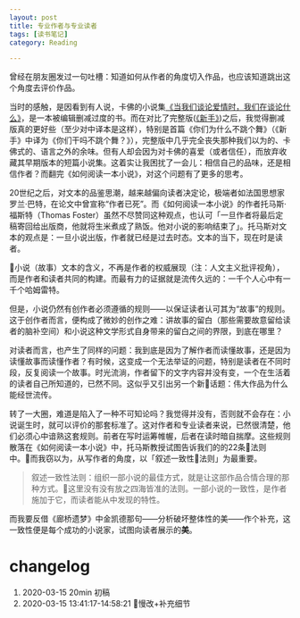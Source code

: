 ```yaml
---
layout: post
title: 专业作者与专业读者
tags: [读书笔记]
category: Reading

---
```


曾经在朋友圈发过一句吐槽：知道如何从作者的角度切入作品，也应该知道跳出这个角度去评价作品。

当时的感触，是因看到有人说，卡佛的小说集[《当我们谈论爱情时，我们在谈论什么》](https://book.douban.com/subject/4010969/)，是一本被编辑删减过度的书。而在对比了完整版([《新手》](https://book.douban.com/subject/26375108/))之后，我觉得删减版真的更好些（至少对中译本是这样），特别是首篇《你们为什么不跳个舞》（《新手》中译为《你们干吗不跳个舞？》），完整版中几乎完全丧失那种我们以为的、卡佛式的、语言之外的余味。但有人却会因为对卡佛的喜爱（或者信任），而放弃收藏其早期版本的短篇小说集。这着实让我困扰了一会儿：相信自己的品味，还是相信作者？而翻完《如何阅读一本小说》，对这个问题有了更多的思考。

20世纪之后，对文本的品鉴思潮，越来越偏向读者决定论，极端者如法国思想家罗兰·巴特，在论文中曾宣称“作者已死”。而《如何阅读一本小说》的作者托马斯·福斯特（Thomas Foster）虽然不尽赞同这种观点，也认可「一旦作者将最后定稿寄回给出版商，他就将生米煮成了熟饭。他对小说的影响结束了」。托马斯对文本的观点是：一旦小说出版，作者就已经是过去时态。文本的当下，现在时是读者。

小说（故事）文本的含义，不再是作者的权威展现（注：人文主义批评视角），而是作者和读者共同的构建。而最有力的证据就是流传久远的：一千个人心中有一千个哈姆雷特。

但是，小说仍然有创作者必须遵循的规则——以保证读者认可其为“故事”的规则。这于创作者而言，便构成了微妙的创作之难：讲故事的留白（那些需要故意留给读者的脑补空间）和小说这种文学形式自身带来的留白之间的界限，到底在哪里？

对读者而言，也产生了同样的问题：我到底是因为了解作者而读懂故事，还是因为读懂故事而读懂作者？有时候，这变成一个无法举证的问题，特别是读者在不同时段，反复阅读一个故事。时光流淌，作者留下的文字内容并没有变，一个在生活着的读者自己所知道的，已然不同。这似乎又引出另一个新话题：伟大作品为什么能经世流传。

转了一大圈，难道是陷入了一种不可知论吗？我觉得并没有，否则就不会存在：小说诞生时，就可以评价的那套标准了。这对作者和专业读者来说，已然很清楚，他们必须心中谙熟这套规则。前者在写时运筹帷幄，后者在读时暗自揣摩。这些规则散落在《如何阅读一本小说》中，托马斯教授试图告诉我们的的22条法则中。而我窃以为，从写作者的角度，以「叙述一致性法则」为最重要。

> 叙述一致性法则：组织一部小说的最佳方式，就是让这部作品合情合理的那种方式。这里没有没有放之四海皆准的法则。一部小说的一致性，是作者施加于它，而读者能从中发现的特性。

而我要反借《廊桥遗梦》中金凯德那句——分析破坏整体性的美——作个补充，这一致性便是每个成功的小说家，试图向读者展示的**美**。




# changelog
1. 2020-03-15 20min 初稿
2. 2020-03-15 13:41:17-14:58:21 慢改+补充细节

